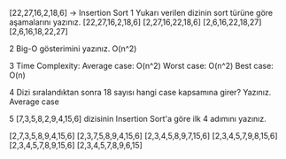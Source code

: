 [22,27,16,2,18,6] -> Insertion Sort
1 Yukarı verilen dizinin sort türüne göre aşamalarını yazınız.
[22,27,16,2,18,6]
[2,27,16,22,18,6]
[2,6,16,22,18,27]
[2,6,16,18,22,27]

2 Big-O gösterimini yazınız.
O(n^2)

3 Time Complexity:
Average case: O(n^2)
Worst case: O(n^2)
Best case: O(n)

4 Dizi sıralandıktan sonra 18 sayısı hangi case kapsamına girer? Yazınız.
Average case

5 [7,3,5,8,2,9,4,15,6] dizisinin Insertion Sort'a göre ilk 4 adımını yazınız.

[2,7,3,5,8,9,4,15,6]
[2,3,7,5,8,9,4,15,6]
[2,3,4,5,8,9,7,15,6]
[2,3,4,5,7,9,8,15,6]
[2,3,4,5,7,8,9,15,6]
[2,3,4,5,7,8,9,6,15]
